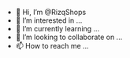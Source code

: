 - 👋 Hi, I’m @RizqShops
- 👀 I’m interested in ...
- 🌱 I’m currently learning ...
- 💞️ I’m looking to collaborate on ...
- 📫 How to reach me ...

<!---
RizqShops/RizqShops is a ✨ special ✨ repository because its `README.md` (this file) appears on your GitHub profile.
You can click the Preview link to take a look at your changes.
--->
